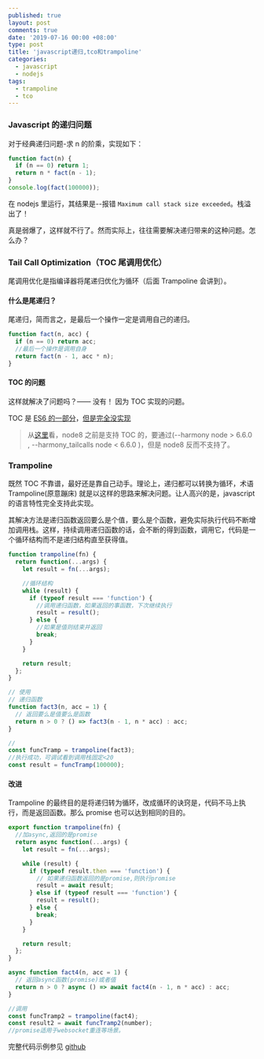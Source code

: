 ```yaml
---
published: true
layout: post
comments: true
date: '2019-07-16 00:00 +08:00'
type: post
title: 'javascript递归,tco和trampoline'
categories:
  - javascript
  - nodejs
tags:
  - trampoline
  - tco
---
```


### Javascript 的递归问题

对于经典递归问题-求 n 的阶乘，实现如下：

```javascript
function fact(n) {
  if (n == 0) return 1;
  return n * fact(n - 1);
}
console.log(fact(100000));
```

在 nodejs 里运行，其结果是--报错 `Maximum call stack size exceeded`。栈溢出了！

真是弱爆了，这样就不行了。然而实际上，往往需要解决递归带来的这种问题。怎么办？

### Tail Call Optimization（TOC 尾调用优化）

尾调用优化是指编译器将尾递归优化为循环（后面 Trampoline 会讲到）。

#### 什么是尾递归？

尾递归，简而言之，是最后一个操作一定是调用自己的递归。

```javascript
function fact(n, acc) {
  if (n == 0) return acc;
  //最后一个操作是调用自身
  return fact(n - 1, acc * n);
}
```

#### TOC 的问题

这样就解决了问题吗？—— 没有！
因为 TOC 实现的问题。

TOC 是 [ES6 的一部分](http://www.ecma-international.org/ecma-262/6.0/#sec-tail-position-calls)，[但是完全没实现](https://node.green/#ES2015-optimisation-proper-tail-calls--tail-call-optimisation-)

> 从[这里](https://stackoverflow.com/questions/23260390/node-js-tail-call-optimization-possible-or-not)看，node8 之前是支持 TOC 的，要通过(--harmony node > 6.6.0 , --harmony_tailcalls node < 6.6.0 )，但是 node8 反而不支持了。

### Trampoline

既然 TOC 不靠谱，最好还是靠自己动手。理论上，递归都可以转换为循环，术语 Trampoline(原意蹦床) 就是以这样的思路来解决问题。让人高兴的是，javascript 的语言特性完全支持此实现。

其解决方法是递归函数返回要么是个值，要么是个函数，避免实际执行代码不断增加调用栈。这样，持续调用递归函数的话，会不断的得到函数，调用它，代码是一个循环结构而不是递归结构直至获得值。

```javascript
function trampoline(fn) {
  return function(...args) {
    let result = fn(...args);

    //循环结构
    while (result) {
      if (typeof result === 'function') {
        //调用递归函数，如果返回的事函数，下次继续执行
        result = result();
      } else {
        //如果是值则结束并返回
        break;
      }
    }

    return result;
  };
}

// 使用
// 递归函数
function fact3(n, acc = 1) {
  // 返回要么是值要么是函数
  return n > 0 ? () => fact3(n - 1, n * acc) : acc;
}

//
const funcTramp = trampoline(fact3);
//执行成功，可调试看到调用栈固定<20
const result = funcTramp(100000);
```

#### 改进

Trampoline 的最终目的是将递归转为循环，改成循环的诀窍是，代码不马上执行，而是返回函数。那么 promise 也可以达到相同的目的。

```javascript
export function trampoline(fn) {
  //加async,返回的是promise
  return async function(...args) {
    let result = fn(...args);

    while (result) {
      if (typeof result.then === 'function') {
        // 如果递归函数返回的是promise,则执行promise
        result = await result;
      } else if (typeof result === 'function') {
        result = result();
      } else {
        break;
      }
    }

    return result;
  };
}

async function fact4(n, acc = 1) {
  // 返回async函数(promise)或者值
  return n > 0 ? async () => await fact4(n - 1, n * acc) : acc;
}

//调用
const funcTramp2 = trampoline(fact4);
const result2 = await funcTramp2(number);
//promise适用于websocket重连等场景。
```

完整代码示例参见 [github](https://github.com/imhazige/node-examples#recursion-solution---trampoline)
